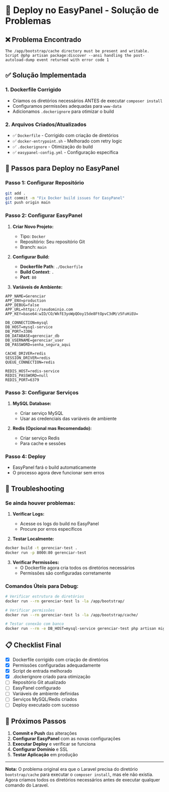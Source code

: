 # 🚀 Deploy no EasyPanel - Solução de Problemas

## ❌ Problema Encontrado

```
The /app/bootstrap/cache directory must be present and writable.
Script @php artisan package:discover --ansi handling the post-autoload-dump event returned with error code 1
```

## ✅ Solução Implementada

### 1. **Dockerfile Corrigido**

-   Criamos os diretórios necessários ANTES de executar `composer install`
-   Configuramos permissões adequadas para `www-data`
-   Adicionamos `.dockerignore` para otimizar o build

### 2. **Arquivos Criados/Atualizados**

-   ✅ `Dockerfile` - Corrigido com criação de diretórios
-   ✅ `docker-entrypoint.sh` - Melhorado com retry logic
-   ✅ `.dockerignore` - Otimização do build
-   ✅ `easypanel-config.yml` - Configuração específica

## 🔧 Passos para Deploy no EasyPanel

### **Passo 1: Configurar Repositório**

```bash
git add .
git commit -m "Fix Docker build issues for EasyPanel"
git push origin main
```

### **Passo 2: Configurar EasyPanel**

1. **Criar Novo Projeto:**

    - Tipo: `Docker`
    - Repositório: Seu repositório Git
    - Branch: `main`

2. **Configurar Build:**

    - **Dockerfile Path**: `./Dockerfile`
    - **Build Context**: `.`
    - **Port**: `80`

3. **Variáveis de Ambiente:**

```env
APP_NAME=Gerenciar
APP_ENV=production
APP_DEBUG=false
APP_URL=https://seudominio.com
APP_KEY=base64:wID/CO/WkfE3yoWpQOoy15de8FtOpvC3dM/z5FuHiEU=

DB_CONNECTION=mysql
DB_HOST=mysql-service
DB_PORT=3306
DB_DATABASE=gerenciar_db
DB_USERNAME=gerenciar_user
DB_PASSWORD=senha_segura_aqui

CACHE_DRIVER=redis
SESSION_DRIVER=redis
QUEUE_CONNECTION=redis

REDIS_HOST=redis-service
REDIS_PASSWORD=null
REDIS_PORT=6379
```

### **Passo 3: Configurar Serviços**

1. **MySQL Database:**

    - Criar serviço MySQL
    - Usar as credenciais das variáveis de ambiente

2. **Redis (Opcional mas Recomendado):**
    - Criar serviço Redis
    - Para cache e sessões

### **Passo 4: Deploy**

-   EasyPanel fará o build automaticamente
-   O processo agora deve funcionar sem erros

## 🐛 Troubleshooting

### **Se ainda houver problemas:**

1. **Verificar Logs:**

    - Acesse os logs do build no EasyPanel
    - Procure por erros específicos

2. **Testar Localmente:**

```bash
docker build -t gerenciar-test .
docker run -p 8000:80 gerenciar-test
```

3. **Verificar Permissões:**
    - O Dockerfile agora cria todos os diretórios necessários
    - Permissões são configuradas corretamente

### **Comandos Úteis para Debug:**

```bash
# Verificar estrutura de diretórios
docker run --rm gerenciar-test ls -la /app/bootstrap/

# Verificar permissões
docker run --rm gerenciar-test ls -la /app/bootstrap/cache/

# Testar conexão com banco
docker run --rm -e DB_HOST=mysql-service gerenciar-test php artisan migrate:status
```

## 📋 Checklist Final

-   [x] Dockerfile corrigido com criação de diretórios
-   [x] Permissões configuradas adequadamente
-   [x] Script de entrada melhorado
-   [x] .dockerignore criado para otimização
-   [ ] Repositório Git atualizado
-   [ ] EasyPanel configurado
-   [ ] Variáveis de ambiente definidas
-   [ ] Serviços MySQL/Redis criados
-   [ ] Deploy executado com sucesso

## 🎯 Próximos Passos

1. **Commit e Push** das alterações
2. **Configurar EasyPanel** com as novas configurações
3. **Executar Deploy** e verificar se funciona
4. **Configurar Domínio** e SSL
5. **Testar Aplicação** em produção

---

**Nota:** O problema original era que o Laravel precisa do diretório `bootstrap/cache` para executar o `composer install`, mas ele não existia. Agora criamos todos os diretórios necessários antes de executar qualquer comando do Laravel.
